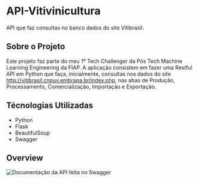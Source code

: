 # API-Vitivinicultura
API que faz consultas no banco dados do site Vitibrasil. 

## Sobre o Projeto
Este projeto faz parte do meu 1º Tech Challenger da Pós Tech Machine Learning Engineering da FIAP.
A aplicação consistem em fazer uma Restful API em Python que faça, inicialmente, consultas nos dados do site http://vitibrasil.cnpuv.embrapa.br/index.php, nas abas de Produção, Processamento, Comercialização, Importação e Exportação. 

## Técnologias Utilizadas
* Python
* Flask
* BeautifulSoup
* Swagger

## Overview
![Documentação da API feita no Swagger](https://drive.google.com/file/d/1WKOPaEldz9cxUtgJkmX_ob541Llzm0pm/view?usp=drive_link)
